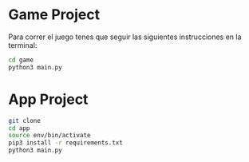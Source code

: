 # Game Project

Para correr el juego tenes que seguir las siguientes instrucciones en la terminal:

```sh
cd game
python3 main.py
```


# App Project
```sh
git clone
cd app
source env/bin/activate
pip3 install -r requirements.txt
python3 main.py
```